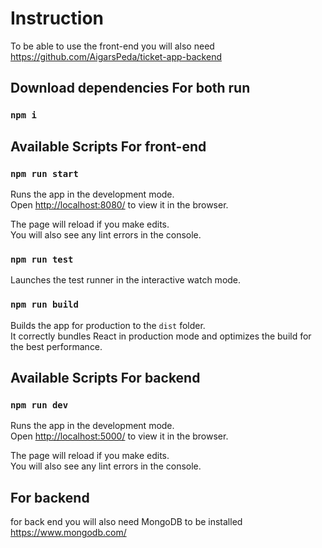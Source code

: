 # Instruction

To be able to use the front-end you will also need
https://github.com/AigarsPeda/ticket-app-backend

## Download dependencies For both run

### `npm i`

## Available Scripts For front-end

### `npm run start`

Runs the app in the development mode.<br />
Open [http://localhost:8080/](http://localhost:8080/) to view it in the browser.

The page will reload if you make edits.<br />
You will also see any lint errors in the console.

### `npm run test`

Launches the test runner in the interactive watch mode.<br />

### `npm run build`

Builds the app for production to the `dist` folder.<br />
It correctly bundles React in production mode and optimizes the build for the best performance.

## Available Scripts For backend

### `npm run dev`

Runs the app in the development mode.<br />
Open [http://localhost:5000/](http://localhost:5000/) to view it in the browser.

The page will reload if you make edits.<br />
You will also see any lint errors in the console.

## For backend

for back end you will also need MongoDB to be installed
https://www.mongodb.com/
